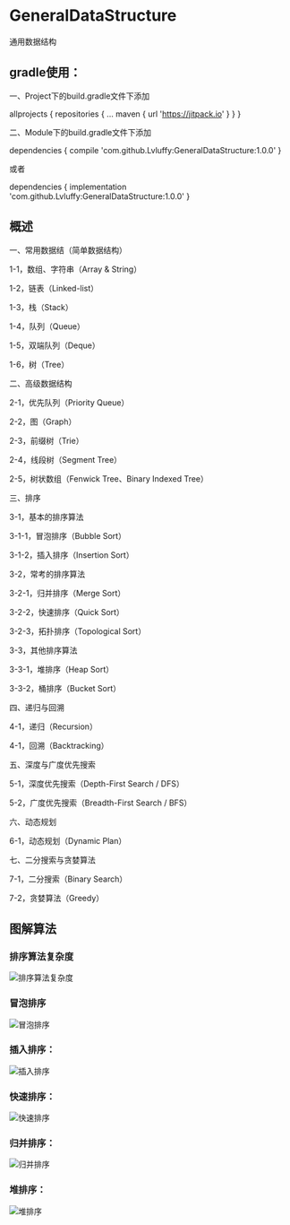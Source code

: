 # GeneralDataStructure
通用数据结构

## gradle使用：

一、Project下的build.gradle文件下添加

allprojects {
    repositories {
      ...
      maven { url 'https://jitpack.io' }
    }
}

二、Module下的build.gradle文件下添加

dependencies {
          compile 'com.github.Lvluffy:GeneralDataStructure:1.0.0'
}

或者

dependencies {
          implementation 'com.github.Lvluffy:GeneralDataStructure:1.0.0'
}

## 概述
一、常用数据结（简单数据结构）

1-1，数组、字符串（Array & String）

1-2，链表（Linked-list）

1-3，栈（Stack）

1-4，队列（Queue）

1-5，双端队列（Deque）

1-6，树（Tree）

二、高级数据结构

2-1，优先队列（Priority Queue）

2-2，图（Graph）

2-3，前缀树（Trie）

2-4，线段树（Segment Tree）

2-5，树状数组（Fenwick Tree、Binary Indexed Tree）

三、排序

3-1，基本的排序算法

3-1-1，冒泡排序（Bubble Sort）

3-1-2，插入排序（Insertion Sort）

3-2，常考的排序算法

3-2-1，归并排序（Merge Sort）

3-2-2，快速排序（Quick Sort）

3-2-3，拓扑排序（Topological Sort）

3-3，其他排序算法

3-3-1，堆排序（Heap Sort）

3-3-2，桶排序（Bucket Sort）

四、递归与回溯

4-1，递归（Recursion）

4-1，回溯（Backtracking）

五、深度与广度优先搜索

5-1，深度优先搜索（Depth-First Search / DFS）

5-2，广度优先搜索（Breadth-First Search / BFS）

六、动态规划

6-1，动态规划（Dynamic Plan）

七、二分搜索与贪婪算法

7-1，二分搜索（Binary Search）

7-2，贪婪算法（Greedy）

## 图解算法

### 排序算法复杂度

![排序算法复杂度](https://user-images.githubusercontent.com/34730376/68726477-8a651800-05fc-11ea-9de8-e1abe725ecd9.png)

### 冒泡排序

![冒泡排序](https://user-images.githubusercontent.com/34730376/68725906-d7e08580-05fa-11ea-922d-6823c13ad8be.gif)

### 插入排序：

![插入排序](https://user-images.githubusercontent.com/34730376/68726049-3c9be000-05fb-11ea-82b3-b73021918342.gif)

### 快速排序：

![快速排序](https://user-images.githubusercontent.com/34730376/68726112-6d7c1500-05fb-11ea-92a1-21900452f5ba.gif)

### 归并排序：

![归并排序](https://user-images.githubusercontent.com/34730376/68726146-8c7aa700-05fb-11ea-8bc1-2fd95597b8ac.gif)

### 堆排序：

![堆排序](https://user-images.githubusercontent.com/34730376/68726222-c481ea00-05fb-11ea-9fa3-a54a01d8e4ce.gif)
